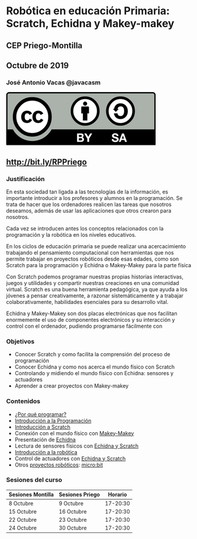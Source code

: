 # Robótica en educación Primaria: Scratch, Echidna y Makey-makey

## CEP Priego-Montilla

## Octubre de 2019

### José Antonio Vacas @javacasm

![CCbySA](./images/Licencia_CC.png)

## http://bit.ly/RPPriego

### Justificación

En esta sociedad tan ligada a las tecnologías de la información, es importante introducir a los profesores y alumnos en la programación. Se trata de hacer que los ordenadores realicen las tareas que nosotros deseamos, además de usar las aplicaciones que otros crearon para nosotros.

Cada vez se introducen antes los conceptos relacionados con la programación y la robótica en los niveles educativos.

En los ciclos de educación primaria se puede realizar una acercacimiento trabajando el pensamiento computacional con  herramientas que nos permite trabajar en proyectos robóticos desde esas edades, como son Scratch para la programación y Echidna o Makey-Makey para la parte física

Con Scratch podemos programar nuestras propias historias interactivas, juegos y utilidades y compartir nuestras creaciones en una comunidad virtual. Scratch es una buena herramienta pedagógica, ya que ayuda a los jóvenes a pensar creativamente, a razonar sistemáticamente y a trabajar colaborativamente, habilidades esenciales para su desarrollo vital.

Echidna y Makey-Makey son dos placas electrónicas que nos facilitan enormemente el uso de componentes electrónicos y su interacción y control con el ordenador, pudiendo programarse fácilmente con

### Objetivos

* Conocer Scratch y como  facilita la comprensión del proceso de programación
* Conocer Echidna y como nos acerca el mundo físico con Scratch
* Controlando y midiendo el mundo físico con Echidna: sensores y actuadores
* Aprender a crear proyectos con Makey-makey



### Contenidos

* [¿Por qué programar?](./contexto.md)
* [Introducción a la Programación](./IniciacionProgramacion.md)
* [Introducción a  Scratch](./Scratch/Scratch.md)
* Conexión con el mundo físico con [Makey-Makey](./MakeyMakey/)
* Presentación de [Echidna](./Echidna.md)
* Lectura de sensores físicos con [Echidna y Scratch](./Echidna.md)
* [Introducción a la robótica](./IniciacionRobotica.md)
* Control de actuadores con [Echidna y Scratch](./Echidna.md)
* Otros [proyectos robóticos](./OtrosProyectos.md): [micro:bit](./Microbit.md)

### Sesiones del curso

|Sesiones Montilla|Sesiones Priego|Horario|
|---|---|---|
| 8 Octubre| 9 Octubre|17-20:30|
|15 Octubre|16 Octubre|17-20:30|
|22 Octubre|23 Octubre|17-20:30|
|24 Octubre|30 Octubre|17-20:30|
